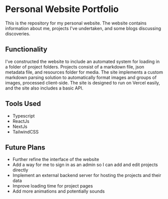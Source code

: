 # Personal Website Portfolio
This is the repository for my personal website. The website contains information about me, projects I've undertaken, and some blogs discussing discoveries.

## Functionality
I've constructed the website to include an automated system for loading in a folder of project folders. Projects consist of a markdown file, json metadata file, and resources folder for media. The site implements a custom markdown parsing solution to automatically format images and groups of images, processed client-side. The site is designed to run on Vercel easily, and the site also includes a basic API. 

## Tools Used
* Typescript
* ReactJs
* NextJs
* TailwindCSS

## Future Plans
* Further refine the interface of the website
* Add a way for me to sign in as an admin so I can add and edit projects directly
* Implement an external backend server for hosting the projects and their data
* Improve loading time for project pages
* Add more animations and potentially sounds
